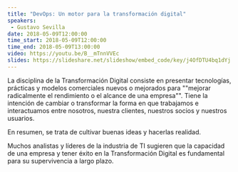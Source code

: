 ```yaml
---
title: "DevOps: Un motor para la transformación digital"
speakers:
 - Gustavo Sevilla
date: 2018-05-09T12:00:00
time_start: 2018-05-09T12:00:00
time_end: 2018-05-09T13:00:00
video: https://youtu.be/B__mTnnVVEc
slides: https://slideshare.net/slideshow/embed_code/key/j4OfDTU4bq1dYj
---
```


<p>La disciplina de la Transformación Digital consiste en presentar tecnologías, prácticas y modelos comerciales nuevos o mejorados para ""mejorar radicalmente el rendimiento o el alcance de una empresa"". Tiene la intención de cambiar o transformar la forma en que trabajamos e interactuamos entre nosotros, nuestra clientes, nuestros socios y nuestros usuarios.</p>

<p>En resumen, se trata de cultivar buenas ideas y hacerlas realidad.</p>

<p>Muchos analistas y líderes de la industria de TI sugieren que la capacidad de una empresa y tener éxito en la Transformación Digital es fundamental para su supervivencia a largo plazo.</p>